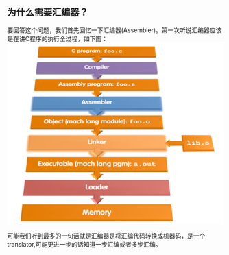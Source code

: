 ## 为什么需要汇编器？

要回答这个问题，我们首先回忆一下汇编器(Assembler)。第一次听说汇编器应该是在讲C程序的执行全过程，如下图：
![](./images/Steps_for_Compiling_C_Program.png)

可能我们听到最多的一句话就是汇编器是将汇编代码转换成机器码，是一个translator,可能更进一步的话知道一步汇编或者多步汇编。


